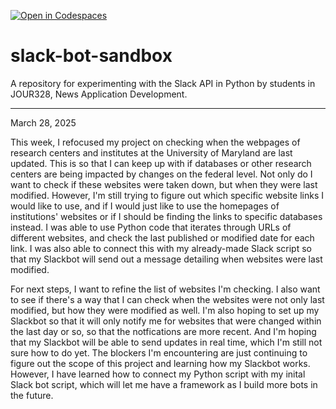 [![Open in Codespaces](https://classroom.github.com/assets/launch-codespace-2972f46106e565e64193e422d61a12cf1da4916b45550586e14ef0a7c637dd04.svg)](https://classroom.github.com/open-in-codespaces?assignment_repo_id=18620034)
# slack-bot-sandbox

A repository for experimenting with the Slack API in Python by students in JOUR328, News Application Development.

----------------------------------------------------------------------------------------------------------------------------------

March 28, 2025 

This week, I refocused my project on checking when the webpages of research centers and institutes at the University of Maryland are last updated. This is so that I can keep up with if databases or other research centers are being impacted by changes on the federal level. Not only do I want to check if these websites were taken down, but when they were last modified. However, I'm still trying to figure out which specific website links I would like to use, and if I would just like to use the homepages of institutions' websites or if I should be finding the links to specific databases instead. I was able to use Python code that iterates through URLs of different websites, and check the last published or modified date for each link. I was also able to connect this with my already-made Slack script so that my Slackbot will send out a message detailing when websites were last modified. 

For next steps, I want to refine the list of websites I'm checking. I also want to see if there's a way that I can check when the websites were not only last modified, but how they were modified as well. I'm also hoping to set up my Slackbot so that it will only notify me for websites that were changed within the last day or so, so that the notfications are more recent. And I'm hoping that my Slackbot will be able to send updates in real time, which I'm still not sure how to do yet. The blockers I'm encountering are just continuing to figure out the scope of this project and learning how my Slackbot works. However, I have learned how to connect my Python script with my inital Slack bot script, which will let me have a framework as I build more bots in the future. 